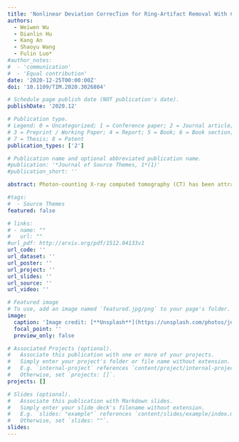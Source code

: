 ```yaml
---
title: 'Nonlinear Deviation CorrecTion for Ring-Artifact Removal With Cone-Beam Computed Tomography, IEEE Transactions on Instrumentation and Measurement'
authors:
  - Weiwen Wu
  - Dianlin Hu
  - Kang An
  - Shaoyu Wang 
  - Fulin Luo*
#author_notes:
#  - 'communication'
#  - 'Equal contribution'
date: '2020-12-25T00:00:00Z'
doi: '10.1109/TIM.2020.3026804'

# Schedule page publish date (NOT publication's date).
publishDate: '2020.12'

# Publication type.
# Legend: 0 = Uncategorized; 1 = Conference paper; 2 = Journal article;
# 3 = Preprint / Working Paper; 4 = Report; 5 = Book; 6 = Book section;
# 7 = Thesis; 8 = Patent
publication_types: ['2']

# Publication name and optional abbreviated publication name.
#publication: '*Journal of Source Themes, 1*(1)'
#publication_short: ''

abstract: Photon-counting X-ray computed tomography (CT) has been attracting great attention in tissue characterization, material discrimination, and so on. The emitting X-ray energy spectrum cutting into several energy bins that can result in only a part of X-ray photons can be collected within each narrow bin. This can compromise the image quality. In this case, how to obtain high-quality tomography is a big challenge. In this study, to overcome these issues, we mainly focus on developing an advanced imaging software based on the latest photon-counting CT system (MARS scanner). Specifically, we first design a weight adaptive total variation (TV) using compressed sensing theory. Then, combining the weight adaptive TV and nonlocal low-rank tensor factorization to formulate a new weight adaptive total-variation and image-spectral tensor factorization (WATITF) model for high-quality imaging. Finally, the optimization model is performed to obtain its solution. The studies including the numerical and preclinical mice are performed to validate and evaluate its outperformance.

#tags:
#  - Source Themes
featured: false

# links:
# - name: ""
#   url: ""
#url_pdf: http://arxiv.org/pdf/1512.04133v1
url_code: ''
url_dataset: ''
url_poster: ''
url_project: ''
url_slides: ''
url_source: ''
url_video: ''

# Featured image
# To use, add an image named `featured.jpg/png` to your page's folder.
image:
  caption: 'Image credit: [**Unsplash**](https://unsplash.com/photos/jdD8gXaTZsc)'
  focal_point: ''
  preview_only: false

# Associated Projects (optional).
#   Associate this publication with one or more of your projects.
#   Simply enter your project's folder or file name without extension.
#   E.g. `internal-project` references `content/project/internal-project/index.md`.
#   Otherwise, set `projects: []`.
projects: []

# Slides (optional).
#   Associate this publication with Markdown slides.
#   Simply enter your slide deck's filename without extension.
#   E.g. `slides: "example"` references `content/slides/example/index.md`.
#   Otherwise, set `slides: ""`.
slides:
---
```

